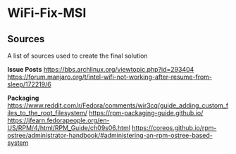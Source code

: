 # WiFi-Fix-MSI

## Sources

A list of sources used to create the final solution

**Issue Posts**
https://bbs.archlinux.org/viewtopic.php?id=293404
https://forum.manjaro.org/t/intel-wifi-not-working-after-resume-from-sleep/172219/6

**Packaging**
https://www.reddit.com/r/Fedora/comments/wir3cq/guide_adding_custom_files_to_the_root_filesystem/
https://rpm-packaging-guide.github.io/
https://jfearn.fedorapeople.org/en-US/RPM/4/html/RPM_Guide/ch09s06.html
https://coreos.github.io/rpm-ostree/administrator-handbook/#administering-an-rpm-ostree-based-system
